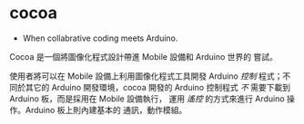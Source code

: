 # cocoa
  - When collabrative coding meets Arduino.

  Cocoa 是一個將圖像化程式設計帶進 Mobile 設備和 Arduino 世界的
  嘗試。

  使用者將可以在 Mobile 設備上利用圖像化程式工具開發 Arduino
  *控制* 程式；不同於其它的 Arduino 開發環境，cocoa 開發的 Arduino
  控制程式 *不* 需要下載到 Arduino 板，而是採用在 Mobile 設備執行，
  運用 *遙控* 的方式來進行 Arduino 操作。Arduino 板上則內建基本的
  通訊，動作模組。

